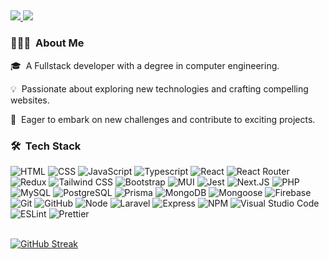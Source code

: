<h2></h2>

<a href="https://www.linkedin.com/in/-336919199/">
<img src="https://img.shields.io/badge/-0077B5?logo=Linkedin&logoColor=white"/>
</a>
<a href="mailto:@gmail.com">
<img src="https://img.shields.io/badge/-D14836?logo=Gmail&logoColor=white"/>
</a>

### 👨🏻‍💻 &nbsp;About Me

🎓 &nbsp;A Fullstack developer with a degree in computer engineering.

💡 &nbsp;Passionate about exploring new technologies and crafting compelling websites.

🚀 &nbsp;Eager to embark on new challenges and contribute to exciting projects.

### 🛠 &nbsp;Tech Stack

![HTML](https://img.shields.io/badge/HTML-05122A?style=flat&logo=HTML5)
![CSS](https://img.shields.io/badge/CSS-05122A?style=flat&logo=CSS3&logoColor=1572B6)
![JavaScript](https://img.shields.io/badge/JavaScript-05122A?style=flat&logo=javascript)
![Typescript](https://img.shields.io/badge/Typescript-05122A?style=flat&logo=Typescript)
![React](https://img.shields.io/badge/React-05122A?style=flat&logo=react)
![React Router](https://img.shields.io/badge/React_Router-05122A?style=flat&logo=reactrouter)
![Redux](https://img.shields.io/badge/Redux_Toolkit-05122A?style=flat&logo=Redux)
![Tailwind CSS](https://img.shields.io/badge/Tailwind_CSS-05122A?logo=tailwindcss)
![Bootstrap](https://img.shields.io/badge/Bootstrap-05122A?logo=bootstrap)
![MUI](https://img.shields.io/badge/MUI-05122A?logo=MUI)
![Jest](https://img.shields.io/badge/Jest-05122A?style=flat&logo=Jest)
![Next.JS](https://img.shields.io/badge/Next-05122A?style=flat&logo=nextdotjs)
![PHP](https://img.shields.io/badge/PHP-05122A?style=flat&logo=PHP)
![MySQL](https://img.shields.io/badge/MySQL-05122A?style=flat&logo=MySQL)
![PostgreSQL](https://img.shields.io/badge/PostgreSQL-05122A?style=flat&logo=PostgreSQL)
![Prisma](https://img.shields.io/badge/Prisma-05122A?style=flat&logo=Prisma)
![MongoDB](https://img.shields.io/badge/MongoDB-05122A?style=flat&logo=MongoDB)
![Mongoose](https://img.shields.io/badge/Mongoose-05122A?style=flat&logo=Mongoose)
![Firebase](https://img.shields.io/badge/Firebase-05122A?style=flat&logo=Firebase)
![Git](https://img.shields.io/badge/Git-05122A?style=flat&logo=git)
![GitHub](https://img.shields.io/badge/GitHub-05122A?style=flat&logo=GitHub)
![Node](https://img.shields.io/badge/Node-05122A?style=flat&logo=nodedotjs)
![Laravel](https://img.shields.io/badge/Laravel-05122A?style=flat&logo=Laravel)
![Express](https://img.shields.io/badge/Express-05122A?style=flat&logo=Express)
![NPM](https://img.shields.io/badge/NPM-05122A?style=flat&logo=npm)
![Visual Studio Code](https://img.shields.io/badge/Visual%20Studio%20Code-05122A?style=flat&logo=visual-studio-code&logoColor=007ACC)
![ESLint](https://img.shields.io/badge/ESLint-05122A?style=flat&logo=ESLint)
![Prettier](https://img.shields.io/badge/Prettier-05122A?style=flat&logo=Prettier)
&nbsp;  
&nbsp;  

[![GitHub Streak](https://github-readme-streak-stats.herokuapp.com?user=Pog-Frog&theme=tokyonight&hide_border=true&date_format=j%20M%5B%20Y%5D)](https://git.io/streak-stats)
